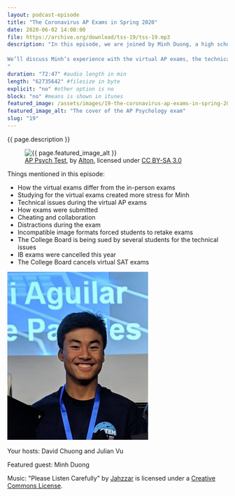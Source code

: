 ```yaml
---
layout: podcast-episode
title: "The Coronavirus AP Exams in Spring 2020"
date: 2020-06-02 14:08:00
file: https://archive.org/download/tss-19/tss-19.mp3
description: "In this episode, we are joined by Minh Duong, a high school student who recently had to take his AP exams virtually due to the closing of school in the middle of the coronavirus pandemic. Studying for AP exams is hard enough normally. With the pandemic, students were not only forced to quickly transition to remote, distance learning, but to take their exams under entirely different circumstances. 

We’ll discuss Minh’s experience with the virtual AP exams, the technical issues therein, and other implications of the AP exams. We’ll also talk about some of the opinions students had with these virtual AP exams and how the College Board has responded to their complaints.
"
duration: "72:47" #audio length in min
length: "62735642" #filesize in byte
explicit: "no" #other option is no
block: "no" #means is shown in itunes
featured_image: /assets/images/19-the-coronavirus-ap-exams-in-spring-2020/feature.jpg
featured_image_alt: "The cover of the AP Psychology exam"
slug: "19"
---
```


{{ page.description }}

<figure class="figure">
    <img src="{{ page.featured_image }}" alt="{{ page.featured_image_alt }}" class="mx-auto mt-5 mb-2 d-block w-75" />
    <figcaption class="figure-caption text-center mb-5">
        <a href="https://commons.wikimedia.org/wiki/File:AP_Psych_Test.JPG">AP Psych Test</a>, by <a href="https://commons.wikimedia.org/wiki/User:Alton">Alton</a>, licensed under <a href="https://creativecommons.org/licenses/by-sa/3.0/deed.en">CC BY-SA 3.0</a>
    </figcaption>
</figure>

Things mentioned in this episode:

- How the virtual exams differ from the in-person exams
- Studying for the virtual exams created more stress for Minh
- Technical issues during the virtual AP exams
- How exams were submitted
- Cheating and collaboration
- Distractions during the exam
- Incompatible image formats forced students to retake exams
- The College Board is being sued by several students for the technical issues
- IB exams were cancelled this year
- The College Board cancels virtual SAT exams

<div class="container">
    <img src="/assets/images/19-the-coronavirus-ap-exams-in-spring-2020/minh.jpg" alt="A profile picture of Minh Duong" class="mx-auto mt-5 mb-2 d-block mw-75">
</div>

Your hosts: David Chuong and Julian Vu

Featured guest: Minh Duong

Music: "Please Listen Carefully" by [Jahzzar](https://soundcloud.com/jahzzar) is licensed under a [Creative Commons License](http://creativecommons.org/licenses/by-sa/3.0/).
